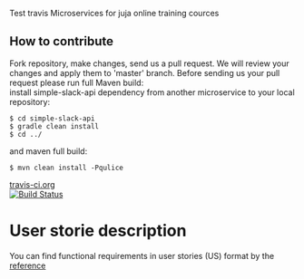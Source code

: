 Test travis
Microservices for juja online training cources

## How to contribute
Fork repository, make changes, send us a pull request. We will review your changes and apply them to 'master' branch.
Before sending us your pull request please run full Maven build:  
install simple-slack-api dependency from another microservice to your local repository:

```
$ cd simple-slack-api
$ gradle clean install
$ cd ../
```
and maven full build:

```
$ mvn clean install -Pqulice
```
[travis-ci.org](http://www.travis-ci.org)<br/>
[![Build Status](https://travis-ci.org/JuniorsJava/microservices.svg?branch=master)](https://travis-ci.org/JuniorsJava/microservices)

# User storie description
You can find functional requirements in user stories (US) format by the [reference](https://docs.google.com/spreadsheets/d/1WaUEXPRBYdqgN5GBG46V4_gQ350cn4P7EfobnORq_vc/edit#gid=0)
